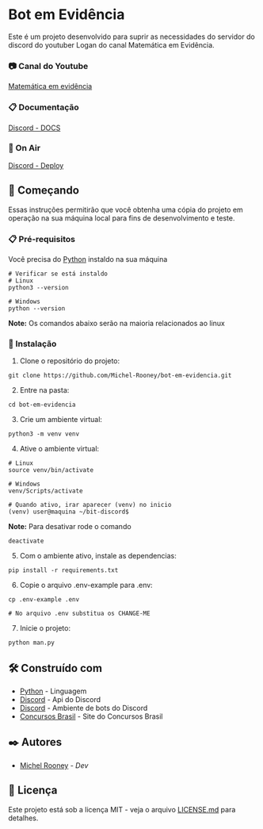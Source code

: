 # Bot em Evidência

Este é um projeto desenvolvido para suprir as necessidades do servidor do discord do youtuber Logan do canal Matemática em Evidência.

### 📷 Canal do Youtube
[Matemática em evidência](https://www.youtube.com/c/Matem%C3%A1ticaemEvid%C3%AAncia)

### 📋 Documentação
[Discord - DOCS](https://discordpy.readthedocs.io/en/stable/)

### 📌 On Air
[Discord - Deploy](https://discloud.com/)

## 🚀 Começando

Essas instruções permitirão que você obtenha uma cópia do projeto em operação na sua máquina local para fins de desenvolvimento e teste.

### 📋 Pré-requisitos

Você precisa do [Python](https://www.python.org/downloads/) instaldo na sua máquina

```
# Verificar se está instaldo
# Linux
python3 --version

# Windows
python --version
```

**Note:** Os comandos abaixo serão na maioria relacionados ao linux

### 🔧 Instalação

1. Clone o repositório do projeto:

```git
git clone https://github.com/Michel-Rooney/bot-em-evidencia.git
```

2. Entre na pasta:

```
cd bot-em-evidencia
```

3. Crie um ambiente virtual:

```
python3 -m venv venv
```

4. Ative o ambiente virtual:

```
# Linux
source venv/bin/activate

# Windows
venv/Scripts/activate

# Quando ativo, irar aparecer (venv) no inicio
(venv) user@maquina ~/bit-discord$
```

**Note:** Para desativar rode o comando
```
deactivate
```

5. Com o ambiente ativo, instale as dependencias:

```
pip install -r requirements.txt
```

6. Copie o arquivo .env-example para .env:

```
cp .env-example .env

# No arquivo .env substitua os CHANGE-ME
```

7. Inicie o projeto:

```
python man.py
```

## 🛠️ Construído com

* [Python](https://www.python.org/) - Linguagem
* [Discord](https://discordpy.readthedocs.io/en/stable/) - Api do Discord
* [Discord](https://discordpy.readthedocs.io/en/stable/) - Ambiente de bots do Discord
* [Concursos Brasil](https://concursosnobrasil.com/) - Site do Concursos Brasil

## ✒️ Autores

* [Michel Rooney](https://github.com/Michel-Rooney/) - *Dev*

## 📄 Licença

Este projeto está sob a licença MIT - veja o arquivo [LICENSE.md](https://github.com/Michel-Rooney/bot-em-evidencia/blob/main/LICENSE) para detalhes.
